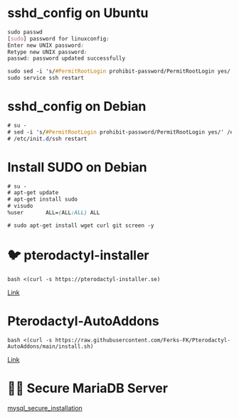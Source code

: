 # sshd_config on Ubuntu
```css
sudo passwd
[sudo] password for linuxconfig: 
Enter new UNIX password: 
Retype new UNIX password: 
passwd: password updated successfully

sudo sed -i 's/#PermitRootLogin prohibit-password/PermitRootLogin yes/' /etc/ssh/sshd_config
sudo service ssh restart
```
# sshd_config on Debian
```css
# su -
# sed -i 's/#PermitRootLogin prohibit-password/PermitRootLogin yes/' /etc/ssh/sshd_config
# /etc/init.d/ssh restart
```
# Install SUDO on Debian
```css
# su -
# apt-get update
# apt-get install sudo
# visudo
%user       ALL=(ALL:ALL) ALL
```
```css
# sudo apt-get install wget curl git screen -y
```
# 🐦 pterodactyl-installer
```
bash <(curl -s https://pterodactyl-installer.se)
```
[Link](https://github.com/vilhelmprytz/pterodactyl-installer)

# Pterodactyl-AutoAddons
```
bash <(curl -s https://raw.githubusercontent.com/Ferks-FK/Pterodactyl-AutoAddons/main/install.sh)
```
[Link](https://github.com/Ferks-FK/Pterodactyl-AutoAddons)

# 👨‍🚒 Secure MariaDB Server
[mysql_secure_installation](https://github.com/tortonight/My-Virtual-Hosts-Configure/blob/main/mysql_secure_installation.md)
